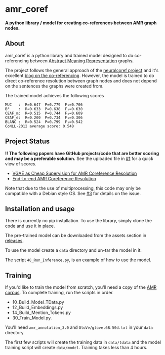 # amr_coref

**A python library / model for creating co-references between AMR graph nodes.**

## About
amr_coref is a python library and trained model designed to do co-referencing
between [Abstract Meaning Representation](https://amr.isi.edu/) graphs.

The project follows the general approach of the [neuralcoref project](https://github.com/huggingface/neuralcoref)
and it's excellent
[blog on the co-referencing](https://medium.com/huggingface/how-to-train-a-neural-coreference-model-neuralcoref-2-7bb30c1abdfe).
However, the model is trained to do direct co-reference resolution between graph nodes and does not depend on
the sentences the graphs were created from.

The trained model achieves the following scores
```
MUC   :  R=0.647  P=0.779  F₁=0.706
B³    :  R=0.633  P=0.638  F₁=0.630
CEAF_m:  R=0.515  P=0.744  F₁=0.609
CEAF_e:  R=0.200  P=0.734  F₁=0.306
BLANC :  R=0.524  P=0.799  F₁=0.542
CoNLL-2012 average score: 0.548
```

## Project Status
**!! The following papers have GitHub projects/code that are better scoring and may be a preferable solution.**
See the uploaded file in [#1](https://github.com/bjascob/amr_coref/issues/1) for a quick view of scores.
* [VGAE as Cheap Supervision for AMR Coreference Resolution](https://github.com/IreneZihuiLi/VG-AMRCoref)
* [End-to-end AMR Coreference Resolution](https://github.com/Sean-Blank/AMRcoref)

Note that due to the use of multiprocessing, this code may only be compatible with a Debian style OS.
See [#3](https://github.com/bjascob/amr_coref/issues/3) for details on the issue.


## Installation and usage
There is currently no pip installation. To use the library, simply clone the code and use it in place.

The pre-trained model can be downloaded from the assets section in [releases](https://github.com/bjascob/amr_coref/releases).

To use the model create a `data` directory and un-tar the model in it.

The script `40_Run_Inference.py`, is an example of how to use the model.


## Training
If you'd like to train the model from scratch, you'll need a copy of the
[AMR corpus](https://catalog.ldc.upenn.edu/LDC2020T02).
To complete training, run the scripts in order.
- 10_Build_Model_TData.py
- 12_Build_Embeddings.py
- 14_Build_Mention_Tokens.py
- 30_Train_Model.py.

You'll need `amr_annotation_3.0` and `GloVe/glove.6B.50d.txt` in your `data` directory

The first few scripts will create the training data in `data/tdata` and the model training
script will create `data/model`. Training takes less than 4 hours.
